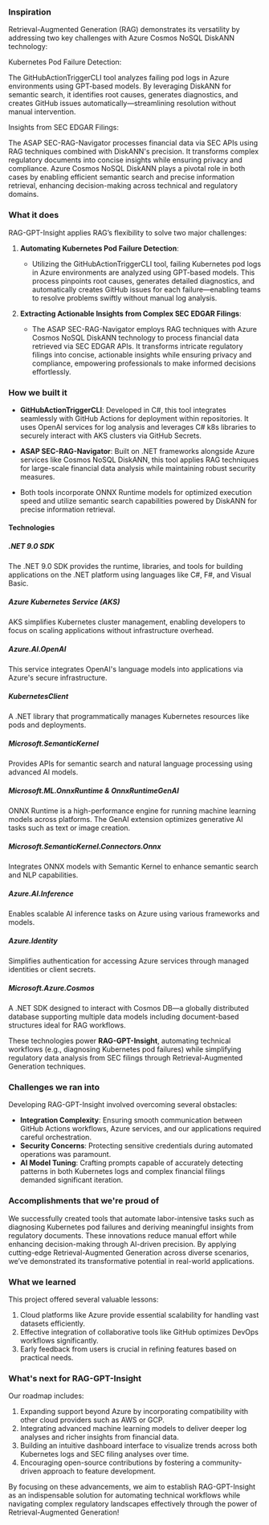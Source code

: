 ### Inspiration  
Retrieval-Augmented Generation (RAG) demonstrates its versatility by addressing two key challenges with Azure Cosmos NoSQL DiskANN technology:

Kubernetes Pod Failure Detection:

The GitHubActionTriggerCLI tool analyzes failing pod logs in Azure environments using GPT-based models. By leveraging DiskANN for semantic search, it identifies root causes, generates diagnostics, and creates GitHub issues automatically—streamlining resolution without manual intervention.

Insights from SEC EDGAR Filings:

The ASAP SEC-RAG-Navigator processes financial data via SEC APIs using RAG techniques combined with DiskANN's precision. It transforms complex regulatory documents into concise insights while ensuring privacy and compliance.
Azure Cosmos NoSQL DiskANN plays a pivotal role in both cases by enabling efficient semantic search and precise information retrieval, enhancing decision-making across technical and regulatory domains.

### What it does  
RAG-GPT-Insight applies RAG’s flexibility to solve two major challenges:  

1. **Automating Kubernetes Pod Failure Detection**:  
   - Utilizing the GitHubActionTriggerCLI tool, failing Kubernetes pod logs in Azure environments are analyzed using GPT-based models. This process pinpoints root causes, generates detailed diagnostics, and automatically creates GitHub issues for each failure—enabling teams to resolve problems swiftly without manual log analysis.

2. **Extracting Actionable Insights from Complex SEC EDGAR Filings**:  
   - The ASAP SEC-RAG-Navigator employs RAG techniques with Azure Cosmos NoSQL DiskANN technology to process financial data retrieved via SEC EDGAR APIs. It transforms intricate regulatory filings into concise, actionable insights while ensuring privacy and compliance, empowering professionals to make informed decisions effortlessly.

### How we built it  
- **GitHubActionTriggerCLI**: Developed in C#, this tool integrates seamlessly with GitHub Actions for deployment within repositories. It uses OpenAI services for log analysis and leverages C# k8s libraries to securely interact with AKS clusters via GitHub Secrets.

- **ASAP SEC-RAG-Navigator**: Built on .NET frameworks alongside Azure services like Cosmos NoSQL DiskANN, this tool applies RAG techniques for large-scale financial data analysis while maintaining robust security measures.
- Both tools incorporate ONNX Runtime models for optimized execution speed and utilize semantic search capabilities powered by DiskANN for precise information retrieval.

#### Technologies

##### .NET 9.0 SDK  
The .NET 9.0 SDK provides the runtime, libraries, and tools for building applications on the .NET platform using languages like C#, F#, and Visual Basic.

##### Azure Kubernetes Service (AKS)  
AKS simplifies Kubernetes cluster management, enabling developers to focus on scaling applications without infrastructure overhead.

##### Azure.AI.OpenAI  
This service integrates OpenAI's language models into applications via Azure's secure infrastructure.

##### KubernetesClient  
A .NET library that programmatically manages Kubernetes resources like pods and deployments.

##### Microsoft.SemanticKernel  
Provides APIs for semantic search and natural language processing using advanced AI models.

##### Microsoft.ML.OnnxRuntime & OnnxRuntimeGenAI  
ONNX Runtime is a high-performance engine for running machine learning models across platforms. The GenAI extension optimizes generative AI tasks such as text or image creation.

##### Microsoft.SemanticKernel.Connectors.Onnx  
Integrates ONNX models with Semantic Kernel to enhance semantic search and NLP capabilities.

##### Azure.AI.Inference  
Enables scalable AI inference tasks on Azure using various frameworks and models.

##### Azure.Identity  
Simplifies authentication for accessing Azure services through managed identities or client secrets.

##### Microsoft.Azure.Cosmos  
A .NET SDK designed to interact with Cosmos DB—a globally distributed database supporting multiple data models including document-based structures ideal for RAG workflows.  

These technologies power **RAG-GPT-Insight**, automating technical workflows (e.g., diagnosing Kubernetes pod failures) while simplifying regulatory data analysis from SEC filings through Retrieval-Augmented Generation techniques.

### Challenges we ran into  
Developing RAG-GPT-Insight involved overcoming several obstacles:
- **Integration Complexity**: Ensuring smooth communication between GitHub Actions workflows, Azure services, and our applications required careful orchestration.
- **Security Concerns**: Protecting sensitive credentials during automated operations was paramount.
- **AI Model Tuning**: Crafting prompts capable of accurately detecting patterns in both Kubernetes logs and complex financial filings demanded significant iteration.

### Accomplishments that we're proud of  
We successfully created tools that automate labor-intensive tasks such as diagnosing Kubernetes pod failures and deriving meaningful insights from regulatory documents. These innovations reduce manual effort while enhancing decision-making through AI-driven precision. By applying cutting-edge Retrieval-Augmented Generation across diverse scenarios, we’ve demonstrated its transformative potential in real-world applications.

### What we learned  
This project offered several valuable lessons:
1. Cloud platforms like Azure provide essential scalability for handling vast datasets efficiently.
2. Effective integration of collaborative tools like GitHub optimizes DevOps workflows significantly.
3. Early feedback from users is crucial in refining features based on practical needs.

### What's next for RAG-GPT-Insight  
Our roadmap includes:
1. Expanding support beyond Azure by incorporating compatibility with other cloud providers such as AWS or GCP.
2. Integrating advanced machine learning models to deliver deeper log analyses and richer insights from financial data.
3. Building an intuitive dashboard interface to visualize trends across both Kubernetes logs and SEC filing analyses over time.
4. Encouraging open-source contributions by fostering a community-driven approach to feature development.

By focusing on these advancements, we aim to establish RAG-GPT-Insight as an indispensable solution for automating technical workflows while navigating complex regulatory landscapes effectively through the power of Retrieval-Augmented Generation!


